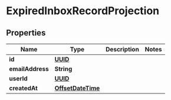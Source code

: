 

# ExpiredInboxRecordProjection

## Properties

Name | Type | Description | Notes
------------ | ------------- | ------------- | -------------
**id** | [**UUID**](UUID) |  | 
**emailAddress** | **String** |  | 
**userId** | [**UUID**](UUID) |  | 
**createdAt** | [**OffsetDateTime**](OffsetDateTime) |  | 



